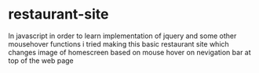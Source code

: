 # restaurant-site
In javascript in order to learn implementation of jquery and some other mousehover functions i tried making this basic restaurant site which changes image of homescreen based on mouse hover on nevigation bar at top of the web page
